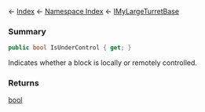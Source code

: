 ← [Index](Api-Index) ← [Namespace Index](Namespace-Index) ← [IMyLargeTurretBase](Sandbox.ModAPI.Ingame.IMyLargeTurretBase)

### Summary

```csharp
public bool IsUnderControl { get; }
```

Indicates whether a block is locally or remotely controlled.

### Returns

[bool](https://docs.microsoft.com/en-us/dotnet/api/system.boolean?view=netframework-4.6)

